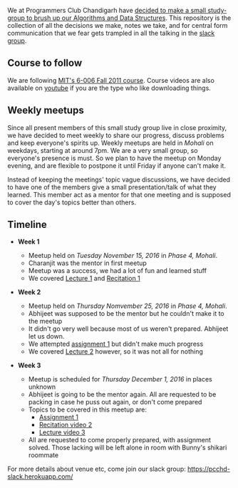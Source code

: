We at Programmers Club Chandigarh have [decided to make a small study-group to brush up our Algorithms and Data Structures](https://programmers-club-chandigarh.github.io/2016/11/06/meetup-summary.html). This repository is the collection of all the decisions we make, notes we take, and for central form communication that we fear gets trampled in all the talking in the [slack group](https://pcchd-slack.herokuapp.com/).



## Course to follow

We are following [MIT's 6-006 Fall 2011 course](https://ocw.mit.edu/courses/electrical-engineering-and-computer-science/6-006-introduction-to-algorithms-fall-2011/index.htm). Course videos are also available on [youtube](https://www.youtube.com/playlist?list=PLUl4u3cNGP61Oq3tWYp6V_F-5jb5L2iHb) if you are the type who like downloading things.

## Weekly meetups

Since all present members of this small study group live in close proximity, we have decided to meet weekly to share our progress, discuss problems and keep everyone's spirits up. Weekly meetups are held in *Mohali* on weekdays, starting at around 7pm. We are a very small group, so everyone's presence is must. So we plan to have the meetup on Monday evening, and are flexible to postpone it until Friday if anyone can't make it.

Instead of keeping the meetings' topic vague discussions, we have decided to have one of the members give a small presentation/talk of what they learned. This member act as a mentor for that one meeting and is supposed to cover the day's topics better than others.

## Timeline

- **Week 1**

  - Meetup held on *Tuesday November 15, 2016* in *Phase 4, Mohali*.
  - Charanjit was the mentor in first meetup
  - Meetup was a success, we had a lot of fun and learned stuff
  - We covered [Lecture 1](https://ocw.mit.edu/courses/electrical-engineering-and-computer-science/6-006-introduction-to-algorithms-fall-2011/lecture-videos/lecture-1-algorithmic-thinking-peak-finding) and [Recitation 1](https://ocw.mit.edu/courses/electrical-engineering-and-computer-science/6-006-introduction-to-algorithms-fall-2011/recitation-videos/recitation-1-asymptotic-complexity-peak-finding)

- **Week 2**

  - Meetup held on *Thursday Nomvember 25, 2016* in *Phase 4, Mohali*.
  - Abhijeet was supposed to be the mentor but he couldn't make it to the meetup
  - It didn't go very well because most of us weren't prepared. Abhijeet let us down.
  - We attempted [assignment 1](https://ocw.mit.edu/courses/electrical-engineering-and-computer-science/6-006-introduction-to-algorithms-fall-2011/assignments/MIT6_006F11_ps1.pdf) but didn't make much progress
  - We covered [Lecture 2](https://ocw.mit.edu/courses/electrical-engineering-and-computer-science/6-006-introduction-to-algorithms-fall-2011/lecture-videos/lecture-2-models-of-computation-document-distance) however, so it was not all for nothing

- **Week 3**

  - Meetup is scheduled for *Thursday December 1, 2016* in places unknown
  - Abhijeet is going to be the mentor again. All are requested to be packing in case he puss out again, or don't come prepared
  - Topics to be covered in this meetup are:
    - [Assignment 1](https://ocw.mit.edu/courses/electrical-engineering-and-computer-science/6-006-introduction-to-algorithms-fall-2011/assignments/)
    - [Recitation video 2](https://ocw.mit.edu/courses/electrical-engineering-and-computer-science/6-006-introduction-to-algorithms-fall-2011/recitation-videos/recitation-2-python-cost-model-document-distance)
    - [Lecture video 3](https://ocw.mit.edu/courses/electrical-engineering-and-computer-science/6-006-introduction-to-algorithms-fall-2011/lecture-videos/lecture-3-insertion-sort-merge-sort)
  - All are requested to come properly prepared, with assignment solved. Those lacking will be left alone in room with Bunny's shikari roommate


For more details about venue etc, come join our slack group: https://pcchd-slack.herokuapp.com/
